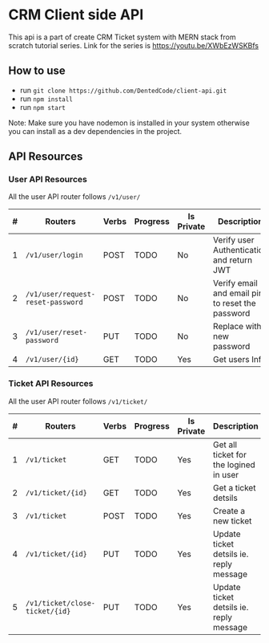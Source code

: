 # CRM Client side API

This api is a part of create CRM Ticket system with MERN stack from scratch tutorial series.
Link for the series is https://youtu.be/XWbEzWSKBfs

## How to use

- run `git clone https://github.com/DentedCode/client-api.git`
- run `npm install`
- run `npm start`

Note: Make sure you have nodemon is installed in your system otherwise you can install as a dev dependencies in the project.

## API Resources

### User API Resources

All the user API router follows `/v1/user/`

| #   | Routers                           | Verbs | Progress | Is Private | Description                                      |
| --- | --------------------------------- | ----- | -------- | ---------- | ------------------------------------------------ |
| 1   | `/v1/user/login`                  | POST  | TODO     | No         | Verify user Authentication and return JWT        |
| 2   | `/v1/user/request-reset-password` | POST  | TODO     | No         | Verify email and email pin to reset the password |
| 3   | `/v1/user/reset-password`         | PUT   | TODO     | No         | Replace with new password                        |
| 4   | `/v1/user/{id}`                   | GET   | TODO     | Yes        | Get users Info                                   |

### Ticket API Resources

All the user API router follows `/v1/ticket/`

| #   | Routers                        | Verbs | Progress | Is Private | Description                             |
| --- | ------------------------------ | ----- | -------- | ---------- | --------------------------------------- |
| 1   | `/v1/ticket`                   | GET   | TODO     | Yes        | Get all ticket for the logined in user  |
| 2   | `/v1/ticket/{id}`              | GET   | TODO     | Yes        | Get a ticket detsils                    |
| 3   | `/v1/ticket`                   | POST  | TODO     | Yes        | Create a new ticket                     |
| 4   | `/v1/ticket/{id}`              | PUT   | TODO     | Yes        | Update ticket detsils ie. reply message |
| 5   | `/v1/ticket/close-ticket/{id}` | PUT   | TODO     | Yes        | Update ticket detsils ie. reply message |
